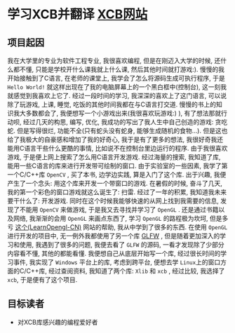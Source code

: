# 学习XCB并翻译 [XCB网站][link-XCB]

## 项目起因

我在大学里的专业为软件工程专业, 我很喜欢编程, 但是在刚迈入大学的时候, 还什么都不懂, 只能是学校开什么课我就上什么课, 然后其他时间就打游戏:). 慢慢的我开始接触到了C语言, 在老师的课堂上, 我学会了怎么将源码生成可执行程序, 于是 `Hello World!` 就这样出现在了我的电脑屏幕上的一个黑白框中(控制台), 这一刻我就感觉到我喜欢上它了. 经过一段时间的学习, 我深深的喜欢上了这门语言, 可以说除了玩游戏, 上课, 睡觉, 吃饭的其他时间我都在与C语言打交道. 慢慢的书上的知识我大多数都会了, 我便想写一个小游戏出来(我很喜欢玩游戏:) ), 有了想法那就行动呗, 经过几天的构思, 编写, 优化, 我成功的写出了我人生中自己创造的游戏: 贪吃蛇. 但是写得很烂, 功能不全(只有蛇头没有蛇身, 能够生成随机的食物...). 但是这也给了我极大的自豪感和增加了我的好奇心, 我于是有了更多的想法, 我很好奇我还能用C语言干些什么更酷的事情, 比如说不在控制台里边运行的程序. 由于我很喜欢游戏, 于是便上网上搜索了怎么用C语言开发游戏. 经过海量的搜索, 我知道了库, 能用一些C语言的库来进行开发带可绘制的窗口. 由于实验室的一些因素, 我学了第一个C/C++库 `OpenCV` , 买了本书, 边学边实践, 算是入门了这个库. 出于兴趣, 我便产生了一个念头: 用这个库来开发一个带窗口的游戏. 在暑假的时候, 奋斗了几天, 我的第一个彩色的窗口游戏就这么诞生了: 扫雷. 经过了一年的积累, 我知道我未来要干什么了: 开发游戏. 同时在这个时候我能够快速的从网上找到我需要的信息, 发现了不能用 `OpenCV` 来做游戏, 于是我又去寻找并学习了 `OpenGL` . 还是通过书籍以及网络, 我渐渐的会用 `OpenGL` 来画点东西了, 学习 `OpenGL` 的路程极为坎坷, 但是多亏 [这个(LearnOpengl-CN)][link-learnopengl-cn] 网站的帮助, 我从中学到了很多的东西. 在使用 `OpenGL` 进行开发的项目中, 无一例外我都使用了另一个库 [GLFW][link-GLFW] , 但是随着更加深入的学习和使用, 我遇到了很多的问题, 我便去看了 `GLFW` 的源码, 一看才发现除了少部分内容看不懂, 其他的都能看懂. 我便想自己从底层开始写一个库, 经过很长时间的学习事件, 我实现了 `Windows` 平台上的库, 考虑到跨平台, 便想去学 `Linux`上的窗口方面的C/C++库, 经过查阅资料, 我知道了两个库: `Xlib` 和 `xcb` , 经过比较, 我选择了 `xcb`, 于是便有了这个项目.

## 目标读者

* 对XCB库感兴趣的编程爱好者


[link-XCB]: https://xcb.freedesktop.org/
[link-learnopengl-cn]: https://learnopengl-cn.github.io/
[link-GLFW]: https://www.glfw.org/